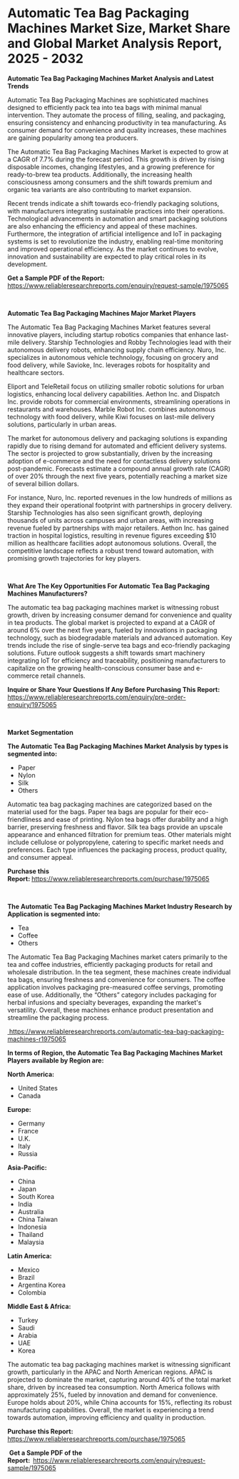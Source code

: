 <p><h1>Automatic Tea Bag Packaging Machines Market Size, Market Share and Global Market Analysis Report, 2025 - 2032</h1></p><p><strong>Automatic Tea Bag Packaging Machines Market Analysis and Latest Trends</strong></p>
<p><p>Automatic Tea Bag Packaging Machines are sophisticated machines designed to efficiently pack tea into tea bags with minimal manual intervention. They automate the process of filling, sealing, and packaging, ensuring consistency and enhancing productivity in tea manufacturing. As consumer demand for convenience and quality increases, these machines are gaining popularity among tea producers.</p><p>The Automatic Tea Bag Packaging Machines Market is expected to grow at a CAGR of 7.7% during the forecast period. This growth is driven by rising disposable incomes, changing lifestyles, and a growing preference for ready-to-brew tea products. Additionally, the increasing health consciousness among consumers and the shift towards premium and organic tea variants are also contributing to market expansion.</p><p>Recent trends indicate a shift towards eco-friendly packaging solutions, with manufacturers integrating sustainable practices into their operations. Technological advancements in automation and smart packaging solutions are also enhancing the efficiency and appeal of these machines. Furthermore, the integration of artificial intelligence and IoT in packaging systems is set to revolutionize the industry, enabling real-time monitoring and improved operational efficiency. As the market continues to evolve, innovation and sustainability are expected to play critical roles in its development.</p></p>
<p><strong>Get a Sample PDF of the Report:&nbsp;</strong> <a href="https://www.reliableresearchreports.com/enquiry/request-sample/1975065?utm_campaign=24&utm_medium=2&utm_source=Github&utm_content=ia&utm_term=12042025&utm_id=automatic-tea-bag-packaging-machines">https://www.reliableresearchreports.com/enquiry/request-sample/1975065</a></p>
<p>&nbsp;</p>
<p><strong>Automatic Tea Bag Packaging Machines Major Market Players</strong></p>
<p><p>The Automatic Tea Bag Packaging Machines Market features several innovative players, including startup robotics companies that enhance last-mile delivery. Starship Technologies and Robby Technologies lead with their autonomous delivery robots, enhancing supply chain efficiency. Nuro, Inc. specializes in autonomous vehicle technology, focusing on grocery and food delivery, while Savioke, Inc. leverages robots for hospitality and healthcare sectors.</p><p>Eliport and TeleRetail focus on utilizing smaller robotic solutions for urban logistics, enhancing local delivery capabilities. Aethon Inc. and Dispatch Inc. provide robots for commercial environments, streamlining operations in restaurants and warehouses. Marble Robot Inc. combines autonomous technology with food delivery, while Kiwi focuses on last-mile delivery solutions, particularly in urban areas.</p><p>The market for autonomous delivery and packaging solutions is expanding rapidly due to rising demand for automated and efficient delivery systems. The sector is projected to grow substantially, driven by the increasing adoption of e-commerce and the need for contactless delivery solutions post-pandemic. Forecasts estimate a compound annual growth rate (CAGR) of over 20% through the next five years, potentially reaching a market size of several billion dollars.</p><p>For instance, Nuro, Inc. reported revenues in the low hundreds of millions as they expand their operational footprint with partnerships in grocery delivery. Starship Technologies has also seen significant growth, deploying thousands of units across campuses and urban areas, with increasing revenue fueled by partnerships with major retailers. Aethon Inc. has gained traction in hospital logistics, resulting in revenue figures exceeding $10 million as healthcare facilities adopt autonomous solutions. Overall, the competitive landscape reflects a robust trend toward automation, with promising growth trajectories for key players.</p></p>
<p>&nbsp;</p>
<p><strong>What Are The Key Opportunities For Automatic Tea Bag Packaging Machines Manufacturers?</strong></p>
<p><p>The automatic tea bag packaging machines market is witnessing robust growth, driven by increasing consumer demand for convenience and quality in tea products. The global market is projected to expand at a CAGR of around 6% over the next five years, fueled by innovations in packaging technology, such as biodegradable materials and advanced automation. Key trends include the rise of single-serve tea bags and eco-friendly packaging solutions. Future outlook suggests a shift towards smart machinery integrating IoT for efficiency and traceability, positioning manufacturers to capitalize on the growing health-conscious consumer base and e-commerce retail channels.</p></p>
<p><strong>Inquire or Share Your Questions If Any Before Purchasing This Report:</strong> <a href="https://www.reliableresearchreports.com/enquiry/pre-order-enquiry/1975065?utm_campaign=24&utm_medium=2&utm_source=Github&utm_content=ia&utm_term=12042025&utm_id=automatic-tea-bag-packaging-machines">https://www.reliableresearchreports.com/enquiry/pre-order-enquiry/1975065</a></p>
<p>&nbsp;</p>
<p><strong>Market Segmentation</strong></p>
<p><strong>The Automatic Tea Bag Packaging Machines Market Analysis by types is segmented into:</strong></p>
<p><ul><li>Paper</li><li>Nylon</li><li>Silk</li><li>Others</li></ul></p>
<p><p>Automatic tea bag packaging machines are categorized based on the material used for the bags. Paper tea bags are popular for their eco-friendliness and ease of printing. Nylon tea bags offer durability and a high barrier, preserving freshness and flavor. Silk tea bags provide an upscale appearance and enhanced filtration for premium teas. Other materials might include cellulose or polypropylene, catering to specific market needs and preferences. Each type influences the packaging process, product quality, and consumer appeal.</p></p>
<p><strong>Purchase this Report:&nbsp;</strong><a href="https://www.reliableresearchreports.com/purchase/1975065?utm_campaign=24&utm_medium=2&utm_source=Github&utm_content=ia&utm_term=12042025&utm_id=automatic-tea-bag-packaging-machines">https://www.reliableresearchreports.com/purchase/1975065</a></p>
<p>&nbsp;</p>
<p><strong>The Automatic Tea Bag Packaging Machines Market Industry Research by Application is segmented into:</strong></p>
<p><ul><li>Tea</li><li>Coffee</li><li>Others</li></ul></p>
<p><p>The Automatic Tea Bag Packaging Machines market caters primarily to the tea and coffee industries, efficiently packaging products for retail and wholesale distribution. In the tea segment, these machines create individual tea bags, ensuring freshness and convenience for consumers. The coffee application involves packaging pre-measured coffee servings, promoting ease of use. Additionally, the “Others” category includes packaging for herbal infusions and specialty beverages, expanding the market's versatility. Overall, these machines enhance product presentation and streamline the packaging process.</p></p>
<p><a href="https://www.reliableresearchreports.com/automatic-tea-bag-packaging-machines-r1975065?utm_campaign=24&utm_medium=2&utm_source=Github&utm_content=ia&utm_term=12042025&utm_id=automatic-tea-bag-packaging-machines">&nbsp;https://www.reliableresearchreports.com/automatic-tea-bag-packaging-machines-r1975065</a></p>
<p><strong>In terms of Region, the Automatic Tea Bag Packaging Machines Market Players available by Region are:</strong></p>
<p>
    <p> <strong> North America: </strong>
        <ul>
            <li>United States</li>
            <li>Canada</li>
        </ul>
        </p> 
    <p> <strong> Europe: </strong>
        <ul>
            <li>Germany</li>
            <li>France</li>
            <li>U.K.</li>
            <li>Italy</li>
            <li>Russia</li>
        </ul>
        </p> 
    <p> <strong> Asia-Pacific: </strong>
        <ul>
            <li>China</li>
            <li>Japan</li>
            <li>South Korea</li>
            <li>India</li>
            <li>Australia</li>
            <li>China Taiwan</li>
            <li>Indonesia</li>
            <li>Thailand</li>
            <li>Malaysia</li>
        </ul>
        </p> 
    <p> <strong> Latin America: </strong>
        <ul>
            <li>Mexico</li>
            <li>Brazil</li>
            <li>Argentina Korea</li>
            <li>Colombia</li>
        </ul>
        </p> 
    <p> <strong> Middle East & Africa: </strong>
        <ul>
            <li>Turkey</li>
            <li>Saudi</li>
            <li>Arabia</li>
            <li>UAE</li>
            <li>Korea</li>
        </ul>
    </p>
    </p>
<p><p>The automatic tea bag packaging machines market is witnessing significant growth, particularly in the APAC and North American regions. APAC is projected to dominate the market, capturing around 40% of the total market share, driven by increased tea consumption. North America follows with approximately 25%, fueled by innovation and demand for convenience. Europe holds about 20%, while China accounts for 15%, reflecting its robust manufacturing capabilities. Overall, the market is experiencing a trend towards automation, improving efficiency and quality in production.</p></p>
<p><strong>Purchase this Report: </strong><a href="https://www.reliableresearchreports.com/purchase/1975065?utm_campaign=24&utm_medium=2&utm_source=Github&utm_content=ia&utm_term=12042025&utm_id=automatic-tea-bag-packaging-machines">https://www.reliableresearchreports.com/purchase/1975065</a></p>
<p>&nbsp;<strong>Get a Sample PDF of the Report:&nbsp;&nbsp;</strong><a href="https://www.reliableresearchreports.com/enquiry/request-sample/1975065?utm_campaign=24&utm_medium=2&utm_source=Github&utm_content=ia&utm_term=12042025&utm_id=automatic-tea-bag-packaging-machines">https://www.reliableresearchreports.com/enquiry/request-sample/1975065</a></p>
<p><strong></strong></p>
<p><p></p><p></p><p></p></p>